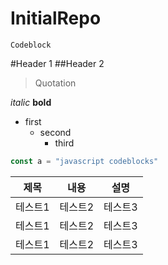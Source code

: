 # InitialRepo
```
Codeblock 
```
#Header 1
##Header 2
>Quotation


*italic* **bold**


+ first
  + second
    + third

```javascript
const a = "javascript codeblocks"
```
|제목|내용|설명|
|---|---|---|
|테스트1|테스트2|테스트3|
|테스트1|테스트2|테스트3|
|테스트1|테스트2|테스트3|
